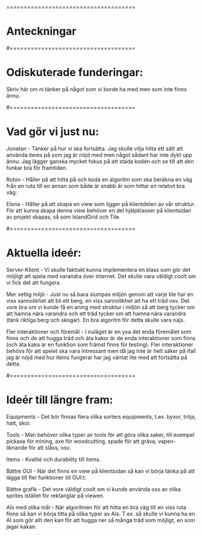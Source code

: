 =====================================
# Anteckningar


#====================================
# Odiskuterade funderingar:
Skriv här om ni tänker på något som vi borde ha med men som inte finns ännu. 

#====================================
# Vad gör vi just nu:
Jonatan - Tänker på hur vi ska fortsätta. Jag skulle vilja hitta ett sätt att använda items på som jag är nöjd med men något
sådant har inte dykt upp ännu. Jag lägger ganska mycket fokus på att städa koden och se till att den funkar bra för framtiden. 

Robin - Håller på att hitta på och koda en algoritm som ska beräkna en väg från en ruta till en annan som både är snabb är
som hittar en relativt bra väg. 

Elona - Håller på att skapa en view som ligger på klientdelen av vår struktur. För att kunna skapa denna view behöver en del
hjälpklasser på klientsidan av projekt skapas, så som IslandGrid och Tile. 

#====================================
# Aktuella ideér:
Server-Klient - Vi skulle faktiskt kunna implementera en klass som gör det möjligt att spela med varandra över internet. Det
skulle vara väldigt coolt om vi fick det att fungera. 

Mer vettig miljö - Just nu så bara slumpas miljön genom att varje tile har en viss sannolikhet att bli ett berg, en viss
sannolikhet att ha ett träd osv. Det vore bra om vi kunde få en aning med struktur i miljön så att berg tycker om att
hamna nära varandra och att träd tycker om att hamna nära varandra (tänk riktiga berg och skogar). En bra algoritm för
detta skulle vara najs. 

Fler interaktioner och föremål - I nuläget är en yxa det enda föremålet som finns och de att hugga träd och äta kakor är de enda
interaktioner som finns (och äta kaka är en funktion som främst finns för testing). Fler interaktioner behövs för att spelet ska
vara intressant men då jag inte är helt säker på ifall jag är nöjd med hur items fungerar har jag väntat lite med att fortsätta på detta. 

#====================================
# Ideér till längre fram: 
Equipments - Det bör finnas flera olika sorters equipments, t.ex. byxor, tröja, hatt, skor. 

Tools - Man behöver olika typer av tools för att göra olika saker, till exempel pickaxe för mining, axe för woodcutting,
spade för att gräva, vapen-liknande för att slåss, osv. 

Items - Kvalité och durability till items.

Bättre GUI - När det finns en view på klientsidan så kan vi börja tänka på att lägga till fler funktioner till GUI:t. 

Bättre grafik - Det vore väldigt coolt om vi kunde använda oss av olika sprites istället för rektanglar på viewen. 

AIs med olika mål - När algoritmen för att hitta en bra väg till en viss ruta finns så kan vi börja titta på olika typer av AIs. 
T.ex. så skulle vi kunna ha en AI som gör allt den kan för att hugga ner så många träd som möjligt, en som jagar kakan. 